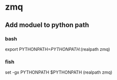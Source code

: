 # zmq

## Add moduel to python path

### bash

export PYTHONPATH=$PYTHONPATH:$(realpath zmq)

### fish

set -gx PYTHONPATH $PYTHONPATH (realpath zmq)
